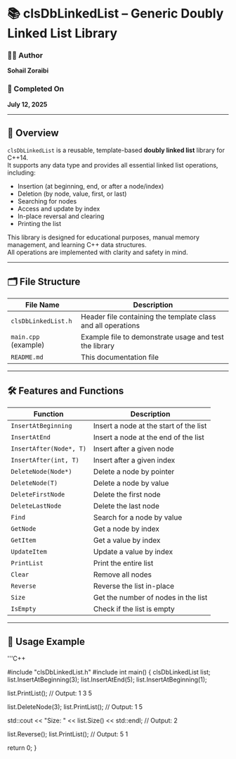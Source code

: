 # 📚 clsDbLinkedList – Generic Doubly Linked List Library

### 🧑‍💻 Author
**Sohail Zoraibi**

### 📅 Completed On
**July 12, 2025**

---

## 📘 Overview

`clsDbLinkedList` is a reusable, template-based **doubly linked list** library for C++14.  
It supports any data type and provides all essential linked list operations, including:

- Insertion (at beginning, end, or after a node/index)
- Deletion (by node, value, first, or last)
- Searching for nodes
- Access and update by index
- In-place reversal and clearing
- Printing the list

This library is designed for educational purposes, manual memory management, and learning C++ data structures.  
All operations are implemented with clarity and safety in mind.

---

## 🗂️ File Structure

| File Name              | Description                                         |
|------------------------|-----------------------------------------------------|
| `clsDbLinkedList.h`    | Header file containing the template class and all operations |
| `main.cpp` (example)   | Example file to demonstrate usage and test the library |
| `README.md`            | This documentation file                             |

---

## 🛠️ Features and Functions

| Function                        | Description                                      |
|----------------------------------|--------------------------------------------------|
| `InsertAtBeginning`              | Insert a node at the start of the list           |
| `InsertAtEnd`                    | Insert a node at the end of the list             |
| `InsertAfter(Node*, T)`          | Insert after a given node                        |
| `InsertAfter(int, T)`            | Insert after a given index                       |
| `DeleteNode(Node*)`              | Delete a node by pointer                         |
| `DeleteNode(T)`                  | Delete a node by value                           |
| `DeleteFirstNode`                | Delete the first node                            |
| `DeleteLastNode`                 | Delete the last node                             |
| `Find`                           | Search for a node by value                       |
| `GetNode`                        | Get a node by index                              |
| `GetItem`                        | Get a value by index                             |
| `UpdateItem`                     | Update a value by index                          |
| `PrintList`                      | Print the entire list                            |
| `Clear`                          | Remove all nodes                                 |
| `Reverse`                        | Reverse the list in-place                        |
| `Size`                           | Get the number of nodes in the list              |
| `IsEmpty`                        | Check if the list is empty                       |

---

## 📌 Usage Example
'''C++

#include "clsDbLinkedList.h" #include <iostream>
int main() { clsDbLinkedList<int> list;
list.InsertAtBeginning(3);
list.InsertAtEnd(5);
list.InsertAtBeginning(1);

list.PrintList(); // Output: 1 3 5

list.DeleteNode(3);
list.PrintList(); // Output: 1 5

std::cout << "Size: " << list.Size() << std::endl; // Output: 2

list.Reverse();
list.PrintList(); // Output: 5 1

return 0;
}
